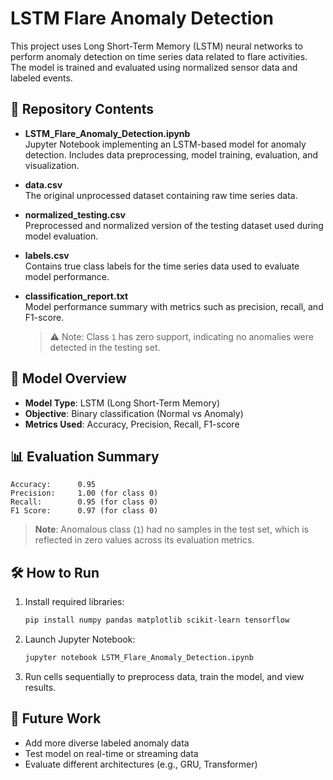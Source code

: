 
# LSTM Flare Anomaly Detection

This project uses Long Short-Term Memory (LSTM) neural networks to perform anomaly detection on time series data related to flare activities. The model is trained and evaluated using normalized sensor data and labeled events.

## 📁 Repository Contents

- **LSTM_Flare_Anomaly_Detection.ipynb**  
  Jupyter Notebook implementing an LSTM-based model for anomaly detection. Includes data preprocessing, model training, evaluation, and visualization.

- **data.csv**  
  The original unprocessed dataset containing raw time series data.

- **normalized_testing.csv**  
  Preprocessed and normalized version of the testing dataset used during model evaluation.

- **labels.csv**  
  Contains true class labels for the time series data used to evaluate model performance.

- **classification_report.txt**  
  Model performance summary with metrics such as precision, recall, and F1-score.  
  > ⚠️ Note: Class `1` has zero support, indicating no anomalies were detected in the testing set.

## 🧠 Model Overview

- **Model Type**: LSTM (Long Short-Term Memory)
- **Objective**: Binary classification (Normal vs Anomaly)
- **Metrics Used**: Accuracy, Precision, Recall, F1-score

## 📊 Evaluation Summary

```text
Accuracy:      0.95  
Precision:     1.00 (for class 0)  
Recall:        0.95 (for class 0)  
F1 Score:      0.97 (for class 0)
```

> **Note**: Anomalous class (`1`) had no samples in the test set, which is reflected in zero values across its evaluation metrics.

## 🛠️ How to Run

1. Install required libraries:
   ```bash
   pip install numpy pandas matplotlib scikit-learn tensorflow
   ```

2. Launch Jupyter Notebook:
   ```bash
   jupyter notebook LSTM_Flare_Anomaly_Detection.ipynb
   ```

3. Run cells sequentially to preprocess data, train the model, and view results.

## 📌 Future Work

- Add more diverse labeled anomaly data
- Test model on real-time or streaming data
- Evaluate different architectures (e.g., GRU, Transformer)
